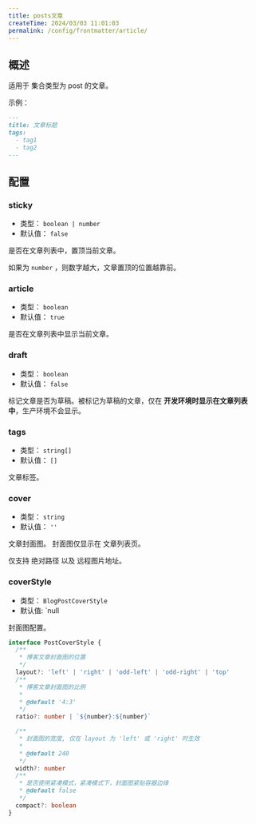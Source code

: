 ```yaml
---
title: posts文章
createTime: 2024/03/03 11:01:03
permalink: /config/frontmatter/article/
---
```


## 概述

适用于 集合类型为 post 的文章。

示例：

```md
---
title: 文章标题
tags:
  - tag1
  - tag2
---
```

## 配置

### sticky

- 类型： `boolean | number`
- 默认值： `false`

是否在文章列表中，置顶当前文章。

如果为 `number` ，则数字越大，文章置顶的位置越靠前。

### article

- 类型： `boolean`
- 默认值： `true`

是否在文章列表中显示当前文章。

### draft

- 类型： `boolean`
- 默认值： `false`

标记文章是否为草稿。被标记为草稿的文章，仅在 **开发环境时显示在文章列表中**，生产环境不会显示。

### tags

- 类型： `string[]`
- 默认值： `[]`

文章标签。

### cover

- 类型： `string`
- 默认值： `''`

文章封面图。 封面图仅显示在 文章列表页。

仅支持 绝对路径 以及 远程图片地址。

### coverStyle

- 类型： `BlogPostCoverStyle`
- 默认值: `null

封面图配置。

```ts
interface PostCoverStyle {
  /**
   * 博客文章封面图的位置
   */
  layout?: 'left' | 'right' | 'odd-left' | 'odd-right' | 'top'
  /**
   * 博客文章封面图的比例
   *
   * @default '4:3'
   */
  ratio?: number | `${number}:${number}`

  /**
   * 封面图的宽度, 仅在 layout 为 'left' 或 'right' 时生效
   *
   * @default 240
   */
  width?: number
  /**
   * 是否使用紧凑模式，紧凑模式下，封面图紧贴容器边缘
   * @default false
   */
  compact?: boolean
}
```
